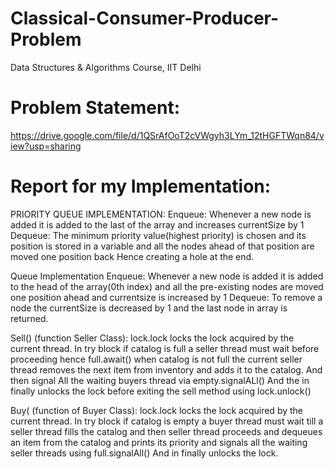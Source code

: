 # Classical-Consumer-Producer-Problem
Data Structures &amp; Algorithms Course, IIT Delhi
# Problem Statement:
https://drive.google.com/file/d/1QSrAfOoT2cVWgyh3LYm_12tHGFTWqn84/view?usp=sharing
# Report for my Implementation:
PRIORITY QUEUE IMPLEMENTATION:
Enqueue:
Whenever a new node is added it is added to the last of the array and increases currentSize by 1
Dequeue:
The minimum priority value(highest priority) is chosen and its position is stored in a variable and all the nodes ahead of that position are moved one position back Hence creating a hole at the end.

Queue Implementation
Enqueue:
Whenever a new node is added it is added to the head of the array(0th index) and all the pre-existing nodes are moved one position ahead and currentsize is increased by 1
Dequeue:
To remove a node the currentSize is decreased by 1 and the last node in array is returned.

Sell() (function Seller Class):
lock.lock locks the lock acquired by the current thread.
In try block if catalog is full a seller thread must wait before proceeding hence full.await() when catalog is not full the current seller thread removes the next item from inventory and adds it to the catalog. And then signal All the waiting buyers thread via empty.signalALl() 
And the in finally unlocks the lock before exiting the sell method using lock.unlock()

Buy( (function of Buyer Class):
lock.lock locks the lock acquired by the current thread.
In try block if catalog is empty a buyer thread must wait till a seller thread fills the catalog and then seller thread proceeds and dequeues an item from the catalog and prints its priority and signals all the waiting seller threads using full.signalAll()
And in finally unlocks the lock.
